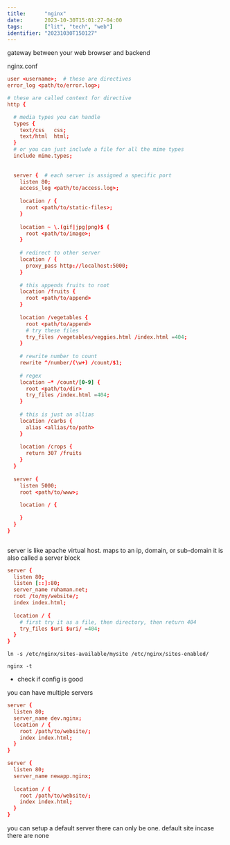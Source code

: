 ```yaml
---
title:      "nginx"
date:       2023-10-30T15:01:27-04:00
tags:       ["lit", "tech", "web"]
identifier: "20231030T150127"
---
```


gateway between your web browser and backend

nginx.conf
``` conf
user <username>;  # these are directives
error_log <path/to/error.log>;

# these are called context for directive
http {

  # media types you can handle
  types {
    text/css   css;
	text/html  html;
  }
  # or you can just include a file for all the mime types
  include mime.types;
  
  
  server {  # each server is assigned a specific port
    listen 80;
	access_log <path/to/access.log>;
	
	location / {
	  root <path/to/static-files>;
	}
	
	location ~ \.(gif|jpg|png)$ {
	  root <path/to/image>;
	}
	
	# redirect to other server
	location / {
	  proxy_pass http://localhost:5000;
	}
	
	# this appends fruits to root
	location /fruits {
	  root <path/to/append>
	}
	
	location /vegetables {
	  root <path/to/append>
	  # try these files
	  try_files /vegetables/veggies.html /index.html =404;
	}
	
	# rewrite number to count
	rewrite ^/number/(\w+) /count/$1;
	
	# regex
	location ~* /count/[0-9] {
	  root <path/to/dir>
	  try_files /index.html =404;
	}
	
	# this is just an allias
	location /carbs {  
	  alias <allias/to/path>
	}
	
	location /crops {
	  return 307 /fruits
	}
  }
  
  server {
    listen 5000;
	root <path/to/www>;
	
	location / {
	
	}
  }
}



```

server is like apache virtual host.
maps to an ip, domain, or sub-domain
it is also called a server block
``` conf
server {
  listen 80;
  listen [::]:80;
  server_name ruhaman.net;
  root /to/my/website/;
  index index.html;
  
  location / {
    # first try it as a file, then directory, then return 404
    try_files $uri $uri/ =404;
  }
}
```

`ln -s /etc/nginx/sites-available/mysite /etc/nginx/sites-enabled/`

`nginx -t`
- check if config is good

you can have multiple servers

``` conf
server {
  listen 80;
  server_name dev.nginx;
  location / {
    root /path/to/website/;
	index index.html;
  }
}

server {
  listen 80;
  server_name newapp.nginx;
  
  location / {
    root /path/to/website/;
	index index.html;
  }
}
```

you can setup a default server
there can only be one.
default site incase there are none
